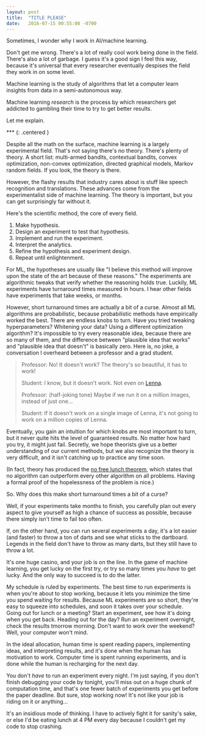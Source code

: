 ```yaml
---
layout: post
title:  "TITLE PLEASE"
date:   2016-07-15 00:55:00 -0700
---
```


Sometimes, I wonder why I work in AI/machine learning.

Don't get me wrong. There's a lot of really cool work being done
in the field. There's also a lot of garbage. I guess it's a good sign
I feel this way, because it's universal that every researcher
eventually despises the field they work in on some level.


Machine learning is the study of algorithms that let a computer
learn insights from data in a semi-autonomous way.

Machine learning *research* is the process by which researchers
get addicted to gambling their time to try to get better
results.

Let me explain.

\*\*\*
{: .centered }

Despite all the math on the surface, machine learning is a largely
experimental field. That's not saying there's no theory. There's
plenty of theory. A short list: multi-armed bandits, contextual bandits, convex
optimization, non-convex optimization, directed graphical models,
Markov random fields. If you look, the theory is there.

However, the flashy results that industry cares about is stuff like
speech recognition and translations.
These advances come from the experimentalist side of machine learning.
The theory is important, but you can get surprisingly far without it.

Here's the scientific method, the core of every field.

1. Make hypothesis.
2. Design an experiment to test that hypothesis.
3. Implement and run the experiment.
4. Interpret the analytics.
5. Refine the hypothesis and experiment design.
6. Repeat until enlightenment.

For ML, the hypotheses are usually like "I believe this method will improve
upon the state of the art because of these reasons." The experiments are
algorithmic tweaks that verify whether the reasoning holds true. Luckily,
ML experiments have turnaround times measured in hours. I hear other fields
have experiments that take weeks, or months.

However, short turnaround times are actually a bit of a curse.
Almost all ML algorithms are probabilistic, because probabilistic methods
have empirically worked the best. There are endless knobs to turn. Have you
tried tweaking hyperparameters? Whitening your data? Using a different
optimization algorithm?
It's impossible to try every reasonable idea, because there are so many of
them, and the difference between "plausible idea that works" and "plausible
idea that doesn't" is basically zero. Here is, no joke, a conversation I
overheard between a professor and a grad student.

> Professor: No! It doesn't work? The theory's so beautiful, it has to work!
>
> Student: I know, but it doesn't work. Not even on [Lenna](https://en.wikipedia.org/wiki/Lenna).
>
> Professor: (half-joking tone) Maybe if we run it on a million images, instead
> of just one...
>
> Student: If it doesn't work on a single image of Lenna, it's not going to work
> on a million copies of Lenna.

Eventually, you gain an intuition for which knobs are most important
to turn, but it never quite hits the level of guaranteed results. No matter
how hard you try, it might just fail. Secretly, we hope theorists give
us a better understanding of our current methods, but we also recognize the
theory is very difficult, and it isn't catching up to practice any time soon.

(In fact, theory has produced the [no free lunch theorem](https://en.wikipedia.org/wiki/No_free_lunch_theorem),
which states that no algorithm can outperform every other algorithm on all
problems. Having a formal proof of the hopelessness of the problem is nice.)

So. Why does this make short turnaround times a bit of a curse?

Well, if your experiments take months to finish, you carefully plan out every aspect
to give yourself as high a chance of success as possible, because there simply
isn't time to fail too often.

If, on the other hand, you can run several experiments a day, it's a lot easier
(and faster) to throw a ton of darts and see what sticks to the dartboard.
Legends in the field don't have to throw as many darts, but they still have to
throw a lot.

It's one huge casino, and your job is on the line.
In the game of machine learning, you get lucky on the first try, or try
so many times you *have* to get lucky. And the only way to succeed is to
do the latter.

My schedule is ruled by experiments. The best time to run experiments is when
you're about to stop working, because it lets you minimize the time you spend
waiting for results. Because ML experiments are so short, they're easy to
squeeze into schedules, and soon it takes over your schedule.
Going out for lunch or a meeting? Start an experiment, see how it's doing when
you get back. Heading out for the day? Run an experiment overnight, check the
results tmorrow morning. Don't want to work over the weekend? Well, your computer
won't mind.

In the ideal allocation, human time is spent reading papers, implementing
ideas, and interpreting results, and it's done when the human has motivation to
work. Computer time is spent running experiments, and is done while the human
is recharging for the next day.

You don't *have* to run an experiment every night. I'm just saying, if you don't
finish debugging your code by tonight, you'll miss out on a huge chunk of
computation time, and that's one fewer batch of experiments you get before the
paper deadline. But sure, stop working now! It's not like your job is riding
on it or anything...

It's an insidious mode of thinking. I have to actively fight it for sanity's
sake, or else I'd be eating lunch at 4 PM every day because I couldn't get my
code to stop crashing.
